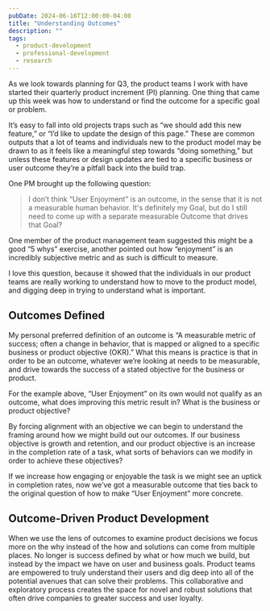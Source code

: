 ```yaml
---
pubDate: 2024-06-16T12:00:00-04:00
title: "Understanding Outcomes"
description: ""
tags:
  - product-development
  - professional-development
  - research
---
```


As we look towards planning for Q3, the product teams I work with have started their quarterly product increment (PI) planning. One thing that came up this week was how to understand or find the outcome for a specific goal or problem.

It’s easy to fall into old projects traps such as “we should add this new feature,” or “I’d like to update the design of this page.” These are common outputs that a lot of teams and individuals new to the product model may be drawn to as it feels like a meaningful step towards “doing something,” but unless these features or design updates are tied to a specific business or user outcome they’re a pitfall back into the build trap.

One PM brought up the following question:

> I don’t think “User Enjoyment” is an outcome, in the sense that it is not a measurable human behavior. It's definitely my Goal, but do I still need to come up with a separate measurable Outcome that drives that Goal?

One member of the product management team suggested this might be a good “5 whys” exercise, another pointed out how “enjoyment” is an incredibly subjective metric and as such is difficult to measure.

I love this question, because it showed that the individuals in our product teams are really working to understand how to move to the product model, and digging deep in trying to understand what is important.

## Outcomes Defined

My personal preferred definition of an outcome is “A measurable metric of success; often a change in behavior, that is mapped or aligned to a specific business or product objective (OKR).” What this means is practice is that in order to be an outcome, whatever we’re looking at needs to be measurable, and drive towards the success of a stated objective for the business or product.

For the example above, “User Enjoyment” on its own would not qualify as an outcome, what does improving this metric result in? What is the business or product objective?

By forcing alignment with an objective we can begin to understand the framing around how we might build out our outcomes. If our business objective is growth and retention, and our product objective is an increase in the completion rate of a task, what sorts of behaviors can we modify in order to achieve these objectives?

If we increase how engaging or enjoyable the task is we might see an uptick in completion rates, now we’ve got a measurable outcome that ties back to the original question of how to make “User Enjoyment” more concrete.

## Outcome-Driven Product Development

When we use the lens of outcomes to examine product decisions we focus more on the why instead of the how and solutions can come from multiple places. No longer is success defined by what or how much we build, but instead by the impact we have on user and business goals. Product teams are empowered to truly understand their users and dig deep into all of the potential avenues that can solve their problems. This collaborative and exploratory process creates the space for novel and robust solutions that often drive companies to greater success and user loyalty.
